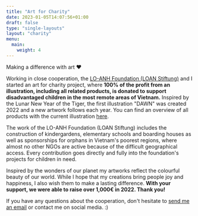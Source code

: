 ```yaml
---
title: "Art for Charity"
date: 2023-01-05T14:07:56+01:00
draft: false
type: "single-layouts"
layout: "charity"
menu:
  main:
    weight: 4
---
```



Making a difference with art ❤️


Working in close cooperation, the [LO-ANH Foundation (LOAN Stiftung)](https://loan-stiftung.de/?lang=en) and I started an art for charity project, where **100% of the profit from an illustration, including all related products, is donated to support disadvantaged children in the most remote areas of Vietnam.** Inspired by the Lunar New Year of the Tiger, the first illustration "DAWN" was created 2022 and a new artwork follows each year. You can find an overview of all products with the current illustration [here](https://shop.seraphine-arts.com/en/search?q=dawn&options%5Bprefix%5D=last).

The work of the LO-ANH Foundation (LOAN Stiftung) includes the construction of kindergardens, elementary schools and boarding houses as well as sponsorships for orphans in Vietnam's poorest regions, where almost no other NGOs are active because of the difficult geographical access. Every contribution goes directly and fully into the foundation's projects for children in need.

Inspired by the wonders of our planet my artworks reflect the colourful beauty of our world. While I hope that my creations bring people joy and happiness, I also wish them to make a lasting difference. **With your support, we were able to raise over 1,000€ in 2022. Thank you!**

If you have any questions about the cooperation, don't hesitate to [send me an email](mailto:seraphinearts@gmail.com) or contact me on social media. :)
